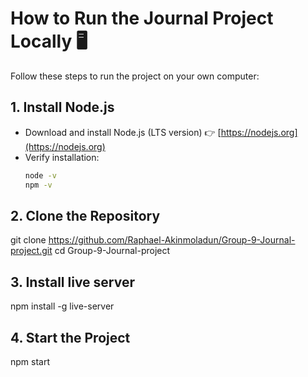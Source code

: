 ﻿# How to Run the Journal Project Locally 🖥️

Follow these steps to run the project on your own computer:

## 1. Install Node.js
- Download and install Node.js (LTS version) 👉 [https://nodejs.org](https://nodejs.org)
- Verify installation:
  ```bash
  node -v
  npm -v
## 2. Clone the Repository
git clone https://github.com/Raphael-Akinmoladun/Group-9-Journal-project.git
cd Group-9-Journal-project

## 3. Install live server
npm install -g live-server

## 4. Start the Project
npm start

